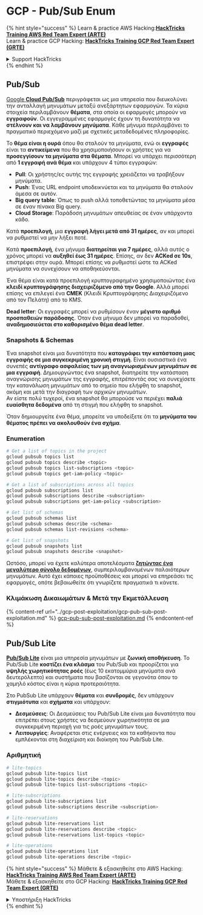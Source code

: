 # GCP - Pub/Sub Enum

{% hint style="success" %}
Learn & practice AWS Hacking:<img src="../../../.gitbook/assets/image (1) (1) (1) (1).png" alt="" data-size="line">[**HackTricks Training AWS Red Team Expert (ARTE)**](https://training.hacktricks.xyz/courses/arte)<img src="../../../.gitbook/assets/image (1) (1) (1) (1).png" alt="" data-size="line">\
Learn & practice GCP Hacking: <img src="../../../.gitbook/assets/image (2) (1).png" alt="" data-size="line">[**HackTricks Training GCP Red Team Expert (GRTE)**<img src="../../../.gitbook/assets/image (2) (1).png" alt="" data-size="line">](https://training.hacktricks.xyz/courses/grte)

<details>

<summary>Support HackTricks</summary>

* Check the [**subscription plans**](https://github.com/sponsors/carlospolop)!
* **Join the** 💬 [**Discord group**](https://discord.gg/hRep4RUj7f) or the [**telegram group**](https://t.me/peass) or **follow** us on **Twitter** 🐦 [**@hacktricks\_live**](https://twitter.com/hacktricks_live)**.**
* **Share hacking tricks by submitting PRs to the** [**HackTricks**](https://github.com/carlospolop/hacktricks) and [**HackTricks Cloud**](https://github.com/carlospolop/hacktricks-cloud) github repos.

</details>
{% endhint %}

## Pub/Sub <a href="#reviewing-cloud-pubsub" id="reviewing-cloud-pubsub"></a>

[Google **Cloud Pub/Sub**](https://cloud.google.com/pubsub/) περιγράφεται ως μια υπηρεσία που διευκολύνει την ανταλλαγή μηνυμάτων μεταξύ ανεξάρτητων εφαρμογών. Τα κύρια στοιχεία περιλαμβάνουν **θέματα**, στα οποία οι εφαρμογές μπορούν να **εγγραφούν**. Οι εγγεγραμμένες εφαρμογές έχουν τη δυνατότητα να **στέλνουν και να λαμβάνουν μηνύματα**. Κάθε μήνυμα περιλαμβάνει το πραγματικό περιεχόμενο μαζί με σχετικές μεταδεδομένες πληροφορίες.

Το **θέμα είναι η ουρά** όπου θα σταλούν τα μηνύματα, ενώ οι **εγγραφές** είναι τα **αντικείμενα** που θα χρησιμοποιήσουν οι χρήστες για να **προσεγγίσουν τα μηνύματα στα θέματα**. Μπορεί να υπάρχει περισσότερη από **1 εγγραφή ανά θέμα** και υπάρχουν 4 τύποι εγγραφών:

* **Pull**: Οι χρήστης/ες αυτής της εγγραφής χρειάζεται να τραβήξουν μηνύματα.
* **Push**: Ένας URL endpoint υποδεικνύεται και τα μηνύματα θα σταλούν άμεσα σε αυτόν.
* **Big query table**: Όπως το push αλλά τοποθετώντας τα μηνύματα μέσα σε έναν πίνακα Big query.
* **Cloud Storage**: Παράδοση μηνυμάτων απευθείας σε έναν υπάρχοντα κάδο.

Κατά **προεπιλογή**, μια **εγγραφή λήγει μετά από 31 ημέρες**, αν και μπορεί να ρυθμιστεί να μην λήξει ποτέ.

Κατά **προεπιλογή**, ένα μήνυμα **διατηρείται για 7 ημέρες**, αλλά αυτός ο χρόνος μπορεί να **αυξηθεί έως 31 ημέρες**. Επίσης, αν δεν **ACKed σε 10s**, επιστρέφει στην ουρά. Μπορεί επίσης να ρυθμιστεί ώστε τα ACKed μηνύματα να συνεχίσουν να αποθηκεύονται.

Ένα θέμα είναι κατά προεπιλογή κρυπτογραφημένο χρησιμοποιώντας ένα **κλειδί κρυπτογράφησης διαχειριζόμενο από την Google**. Αλλά μπορεί επίσης να επιλεγεί ένα **CMEK** (Κλειδί Κρυπτογράφησης Διαχειριζόμενο από τον Πελάτη) από το KMS.

**Dead letter**: Οι εγγραφές μπορεί να ρυθμίσουν έναν **μέγιστο αριθμό προσπαθειών παράδοσης**. Όταν ένα μήνυμα δεν μπορεί να παραδοθεί, **αναδημοσιεύεται στο καθορισμένο θέμα dead letter**.

### Snapshots & Schemas

Ένα snapshot είναι μια δυνατότητα που **καταγράφει την κατάσταση μιας εγγραφής σε μια συγκεκριμένη χρονική στιγμή**. Είναι ουσιαστικά ένα συνεπές **αντίγραφο ασφαλείας των μη αναγνωρισμένων μηνυμάτων σε μια εγγραφή**. Δημιουργώντας ένα snapshot, διατηρείτε την κατάσταση αναγνώρισης μηνυμάτων της εγγραφής, επιτρέποντάς σας να συνεχίσετε την κατανάλωση μηνυμάτων από το σημείο που ελήφθη το snapshot, ακόμη και μετά την διαγραφή των αρχικών μηνυμάτων.\
Αν είστε πολύ τυχεροί, ένα snapshot θα μπορούσε να περιέχει **παλιά ευαίσθητα δεδομένα** από τη στιγμή που ελήφθη το snapshot.

Όταν δημιουργείτε ένα θέμα, μπορείτε να υποδείξετε ότι τα **μηνύματα του θέματος πρέπει να ακολουθούν ένα σχήμα**.

### Enumeration
```bash
# Get a list of topics in the project
gcloud pubsub topics list
gcloud pubsub topics describe <topic>
gcloud pubsub topics list-subscriptions <topic>
gcloud pubsub topics get-iam-policy <topic>

# Get a list of subscriptions across all topics
gcloud pubsub subscriptions list
gcloud pubsub subscriptions describe <subscription>
gcloud pubsub subscriptions get-iam-policy <subscription>

# Get list of schemas
gcloud pubsub schemas list
gcloud pubsub schemas describe <schema>
gcloud pubsub schemas list-revisions <schema>

# Get list of snapshots
gcloud pubsub snapshots list
gcloud pubsub snapshots describe <snapshot>
```
Ωστόσο, μπορεί να έχετε καλύτερα αποτελέσματα [**ζητώντας ένα μεγαλύτερο σύνολο δεδομένων**](https://cloud.google.com/pubsub/docs/replay-overview), συμπεριλαμβανομένων παλαιότερων μηνυμάτων. Αυτό έχει κάποιες προϋποθέσεις και μπορεί να επηρεάσει τις εφαρμογές, οπότε βεβαιωθείτε ότι γνωρίζετε πραγματικά τι κάνετε.

### Κλιμάκωση Δικαιωμάτων & Μετά την Εκμετάλλευση

{% content-ref url="../gcp-post-exploitation/gcp-pub-sub-post-exploitation.md" %}
[gcp-pub-sub-post-exploitation.md](../gcp-post-exploitation/gcp-pub-sub-post-exploitation.md)
{% endcontent-ref %}

## Pub/Sub Lite

[**Pub/Sub Lite**](https://cloud.google.com/pubsub/docs/choosing-pubsub-or-lite) είναι μια υπηρεσία μηνυμάτων με **ζωνική αποθήκευση**. Το Pub/Sub Lite **κοστίζει ένα κλάσμα** του Pub/Sub και προορίζεται για **υψηλής χωρητικότητας ροές** (έως 10 εκατομμύρια μηνύματα ανά δευτερόλεπτο) και συστήματα που βασίζονται σε γεγονότα όπου το χαμηλό κόστος είναι η κύρια προτεραιότητα.

Στο PubSub Lite υπάρχουν **θέματα** και **συνδρομές**, δεν υπάρχουν **στιγμιότυπα** και **σχήματα** και υπάρχουν:

* **Δεσμεύσεις**: Οι Δεσμεύσεις του Pub/Sub Lite είναι μια δυνατότητα που επιτρέπει στους χρήστες να δεσμεύουν χωρητικότητα σε μια συγκεκριμένη περιοχή για τις ροές μηνυμάτων τους.
* **Λειτουργίες**: Αναφέρεται στις ενέργειες και τα καθήκοντα που εμπλέκονται στη διαχείριση και διοίκηση του Pub/Sub Lite.

### Αριθμητική
```bash
# lite-topics
gcloud pubsub lite-topics list
gcloud pubsub lite-topics describe <topic>
gcloud pubsub lite-topics list-subscriptions <topic>

# lite-subscriptions
gcloud pubsub lite-subscriptions list
gcloud pubsub lite-subscriptions describe <subscription>

# lite-reservations
gcloud pubsub lite-reservations list
gcloud pubsub lite-reservations describe <topic>
gcloud pubsub lite-reservations list-topics <topic>

# lite-operations
gcloud pubsub lite-operations list
gcloud pubsub lite-operations describe <topic>
```
{% hint style="success" %}
Μάθετε & εξασκηθείτε στο AWS Hacking:<img src="../../../.gitbook/assets/image (1) (1) (1) (1).png" alt="" data-size="line">[**HackTricks Training AWS Red Team Expert (ARTE)**](https://training.hacktricks.xyz/courses/arte)<img src="../../../.gitbook/assets/image (1) (1) (1) (1).png" alt="" data-size="line">\
Μάθετε & εξασκηθείτε στο GCP Hacking: <img src="../../../.gitbook/assets/image (2) (1).png" alt="" data-size="line">[**HackTricks Training GCP Red Team Expert (GRTE)**<img src="../../../.gitbook/assets/image (2) (1).png" alt="" data-size="line">](https://training.hacktricks.xyz/courses/grte)

<details>

<summary>Υποστήριξη HackTricks</summary>

* Ελέγξτε τα [**σχέδια συνδρομής**](https://github.com/sponsors/carlospolop)!
* **Εγγραφείτε στην** 💬 [**ομάδα Discord**](https://discord.gg/hRep4RUj7f) ή στην [**ομάδα telegram**](https://t.me/peass) ή **ακολουθήστε** μας στο **Twitter** 🐦 [**@hacktricks\_live**](https://twitter.com/hacktricks_live)**.**
* **Μοιραστείτε κόλπα hacking υποβάλλοντας PRs στα** [**HackTricks**](https://github.com/carlospolop/hacktricks) και [**HackTricks Cloud**](https://github.com/carlospolop/hacktricks-cloud) github repos.

</details>
{% endhint %}
